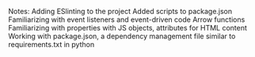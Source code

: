 Notes:
Adding ESlinting to the project
Added scripts to package.json 
Familiarizing with event listeners and event-driven code
Arrow functions
Familiarizing with properties with JS objects, attributes for HTML content
Working with package.json, a dependency management file similar to requirements.txt in python